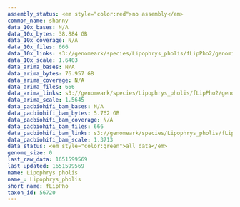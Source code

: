 ```yaml
---
assembly_status: <em style="color:red">no assembly</em>
common_name: shanny
data_10x_bases: N/A
data_10x_bytes: 38.884 GB
data_10x_coverage: N/A
data_10x_files: 666
data_10x_links: s3://genomeark/species/Lipophrys_pholis/fLipPho2/genomic_data/10x/<br>
data_10x_scale: 1.6403
data_arima_bases: N/A
data_arima_bytes: 76.957 GB
data_arima_coverage: N/A
data_arima_files: 666
data_arima_links: s3://genomeark/species/Lipophrys_pholis/fLipPho2/genomic_data/arima/<br>
data_arima_scale: 1.5645
data_pacbiohifi_bam_bases: N/A
data_pacbiohifi_bam_bytes: 5.762 GB
data_pacbiohifi_bam_coverage: N/A
data_pacbiohifi_bam_files: 666
data_pacbiohifi_bam_links: s3://genomeark/species/Lipophrys_pholis/fLipPho2/genomic_data/pacbio_hifi/<br>
data_pacbiohifi_bam_scale: 1.3713
data_status: <em style="color:green">all data</em>
genome_size: 0
last_raw_data: 1651599569
last_updated: 1651599569
name: Lipophrys pholis
name_: Lipophrys_pholis
short_name: fLipPho
taxon_id: 56720
---
```

